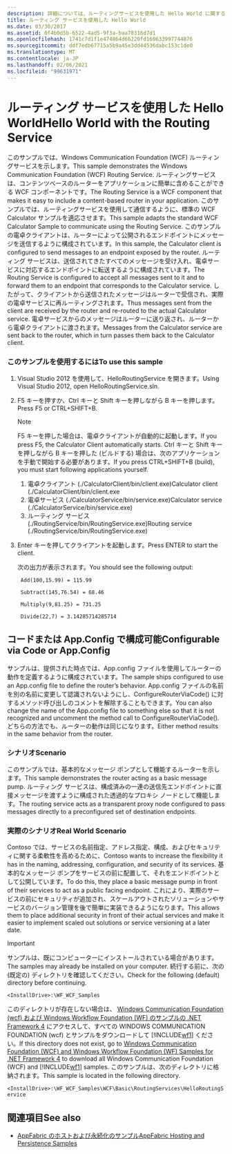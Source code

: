 ```yaml
---
description: 詳細については、ルーティングサービスを使用した Hello World に関するページを参照してください。
title: ルーティング サービスを使用した Hello World
ms.date: 03/30/2017
ms.assetid: 0f4b0d5b-6522-4ad5-9f3a-baa78316d7d1
ms.openlocfilehash: 1741c7d1f1e474864d66220fd160633997744876
ms.sourcegitcommit: ddf7edb67715a5b9a45e3dd44536dabc153c1de0
ms.translationtype: MT
ms.contentlocale: ja-JP
ms.lasthandoff: 02/06/2021
ms.locfileid: "99631971"
---
```

# <a name="hello-world-with-the-routing-service"></a><span data-ttu-id="1995c-103">ルーティング サービスを使用した Hello World</span><span class="sxs-lookup"><span data-stu-id="1995c-103">Hello World with the Routing Service</span></span>

<span data-ttu-id="1995c-104">このサンプルでは、Windows Communication Foundation (WCF) ルーティングサービスを示します。</span><span class="sxs-lookup"><span data-stu-id="1995c-104">This sample demonstrates the Windows Communication Foundation (WCF) Routing Service.</span></span> <span data-ttu-id="1995c-105">ルーティングサービスは、コンテンツベースのルーターをアプリケーションに簡単に含めることができる WCF コンポーネントです。</span><span class="sxs-lookup"><span data-stu-id="1995c-105">The Routing Service is a WCF component that makes it easy to include a content-based router in your application.</span></span> <span data-ttu-id="1995c-106">このサンプルでは、ルーティングサービスを使用して通信するように、標準の WCF Calculator サンプルを適応させます。</span><span class="sxs-lookup"><span data-stu-id="1995c-106">This sample adapts the standard WCF Calculator Sample to communicate using the Routing Service.</span></span> <span data-ttu-id="1995c-107">このサンプルの電卓クライアントは、ルーターによって公開されるエンドポイントにメッセージを送信するように構成されています。</span><span class="sxs-lookup"><span data-stu-id="1995c-107">In this sample, the Calculator client is configured to send messages to an endpoint exposed by the router.</span></span> <span data-ttu-id="1995c-108">ルーティング サービスは、送信されてきたすべてのメッセージを受け入れ、電卓サービスに対応するエンドポイントに転送するように構成されています。</span><span class="sxs-lookup"><span data-stu-id="1995c-108">The Routing Service is configured to accept all messages sent to it and to forward them to an endpoint that corresponds to the Calculator service.</span></span> <span data-ttu-id="1995c-109">したがって、クライアントから送信されたメッセージはルーターで受信され、実際の電卓サービスに再ルーティングされます。</span><span class="sxs-lookup"><span data-stu-id="1995c-109">Thus messages sent from the client are received by the router and re-routed to the actual Calculator service.</span></span> <span data-ttu-id="1995c-110">電卓サービスからのメッセージはルーターに送り返され、ルーターから電卓クライアントに渡されます。</span><span class="sxs-lookup"><span data-stu-id="1995c-110">Messages from the Calculator service are sent back to the router, which in turn passes them back to the Calculator client.</span></span>

### <a name="to-use-this-sample"></a><span data-ttu-id="1995c-111">このサンプルを使用するには</span><span class="sxs-lookup"><span data-stu-id="1995c-111">To use this sample</span></span>

1. <span data-ttu-id="1995c-112">Visual Studio 2012 を使用して、HelloRoutingService を開きます。</span><span class="sxs-lookup"><span data-stu-id="1995c-112">Using Visual Studio 2012, open HelloRoutingService.sln.</span></span>

2. <span data-ttu-id="1995c-113">F5 キーを押すか、Ctrl キーと Shift キーを押しながら B キーを押します。</span><span class="sxs-lookup"><span data-stu-id="1995c-113">Press F5 or CTRL+SHIFT+B.</span></span>

    > [!NOTE]
    > <span data-ttu-id="1995c-114">F5 キーを押した場合は、電卓クライアントが自動的に起動します。</span><span class="sxs-lookup"><span data-stu-id="1995c-114">If you press F5, the Calculator Client automatically starts.</span></span> <span data-ttu-id="1995c-115">Ctrl キーと Shift キーを押しながら B キーを押した (ビルドする) 場合は、次のアプリケーションを手動で開始する必要があります。</span><span class="sxs-lookup"><span data-stu-id="1995c-115">If you press CTRL+SHIFT+B (build), you must start following applications yourself.</span></span>
    >
    > 1. <span data-ttu-id="1995c-116">電卓クライアント (./CalculatorClient/bin/client.exe)</span><span class="sxs-lookup"><span data-stu-id="1995c-116">Calculator client (./CalculatorClient/bin/client.exe</span></span>
    > 2. <span data-ttu-id="1995c-117">電卓サービス (./CalculatorService/bin/service.exe)</span><span class="sxs-lookup"><span data-stu-id="1995c-117">Calculator service (./CalculatorService/bin/service.exe)</span></span>
    > 3. <span data-ttu-id="1995c-118">ルーティング サービス (./RoutingService/bin/RoutingService.exe)</span><span class="sxs-lookup"><span data-stu-id="1995c-118">Routing service (./RoutingService/bin/RoutingService.exe)</span></span>

3. <span data-ttu-id="1995c-119">Enter キーを押してクライアントを起動します。</span><span class="sxs-lookup"><span data-stu-id="1995c-119">Press ENTER to start the client.</span></span>

     <span data-ttu-id="1995c-120">次の出力が表示されます。</span><span class="sxs-lookup"><span data-stu-id="1995c-120">You should see the following output:</span></span>

    ```console
     Add(100,15.99) = 115.99

     Subtract(145,76.54) = 68.46

     Multiply(9,81.25) = 731.25

     Divide(22,7) = 3.14285714285714
    ```

## <a name="configurable-via-code-or-appconfig"></a><span data-ttu-id="1995c-121">コードまたは App.Config で構成可能</span><span class="sxs-lookup"><span data-stu-id="1995c-121">Configurable via Code or App.Config</span></span>

 <span data-ttu-id="1995c-122">サンプルは、提供された時点では、App.config ファイルを使用してルーターの動作を定義するように構成されています。</span><span class="sxs-lookup"><span data-stu-id="1995c-122">The sample ships configured to use an App.config file to define the router’s behavior.</span></span> <span data-ttu-id="1995c-123">App.config ファイルの名前を別の名前に変更して認識されないようにし、ConfigureRouterViaCode() に対するメソッド呼び出しのコメントを解除することもできます。</span><span class="sxs-lookup"><span data-stu-id="1995c-123">You can also change the name of the App.config file to something else so that it is not recognized and uncomment the method call to ConfigureRouterViaCode().</span></span> <span data-ttu-id="1995c-124">どちらの方法でも、ルーターの動作は同じになります。</span><span class="sxs-lookup"><span data-stu-id="1995c-124">Either method results in the same behavior from the router.</span></span>

### <a name="scenario"></a><span data-ttu-id="1995c-125">シナリオ</span><span class="sxs-lookup"><span data-stu-id="1995c-125">Scenario</span></span>

 <span data-ttu-id="1995c-126">このサンプルでは、基本的なメッセージ ポンプとして機能するルーターを示します。</span><span class="sxs-lookup"><span data-stu-id="1995c-126">This sample demonstrates the router acting as a basic message pump.</span></span> <span data-ttu-id="1995c-127">ルーティング サービスは、構成済みの一連の送信先エンドポイントに直接メッセージを渡すように構成された透過的なプロキシ ノードとして機能します。</span><span class="sxs-lookup"><span data-stu-id="1995c-127">The routing service acts as a transparent proxy node configured to pass messages directly to a preconfigured set of destination endpoints.</span></span>

### <a name="real-world-scenario"></a><span data-ttu-id="1995c-128">実際のシナリオ</span><span class="sxs-lookup"><span data-stu-id="1995c-128">Real World Scenario</span></span>

 <span data-ttu-id="1995c-129">Contoso では、サービスの名前指定、アドレス指定、構成、およびセキュリティに関する柔軟性を高めるために、</span><span class="sxs-lookup"><span data-stu-id="1995c-129">Contoso wants to increase the flexibility it has in the naming, addressing, configuration, and security of its services.</span></span> <span data-ttu-id="1995c-130">基本的なメッセージ ポンプをサービスの前に配置して、それをエンドポイントとして公開しています。</span><span class="sxs-lookup"><span data-stu-id="1995c-130">To do this, they place a basic message pump in front of their services to act as a public facing endpoint.</span></span> <span data-ttu-id="1995c-131">これにより、実際のサービスの前にセキュリティが追加され、スケールアウトされたソリューションやサービスのバージョン管理を後で簡単に実装できるようになります。</span><span class="sxs-lookup"><span data-stu-id="1995c-131">This allows them to place additional security in front of their actual services and make it easier to implement scaled out solutions or service versioning at a later date.</span></span>

> [!IMPORTANT]
> <span data-ttu-id="1995c-132">サンプルは、既にコンピューターにインストールされている場合があります。</span><span class="sxs-lookup"><span data-stu-id="1995c-132">The samples may already be installed on your computer.</span></span> <span data-ttu-id="1995c-133">続行する前に、次の (既定の) ディレクトリを確認してください。</span><span class="sxs-lookup"><span data-stu-id="1995c-133">Check for the following (default) directory before continuing.</span></span>  
>
> `<InstallDrive>:\WF_WCF_Samples`  
>
> <span data-ttu-id="1995c-134">このディレクトリが存在しない場合は、 [Windows Communication Foundation (wcf) および Windows Workflow Foundation (WF) のサンプルの .NET Framework 4](https://www.microsoft.com/download/details.aspx?id=21459) にアクセスして、すべての WINDOWS COMMUNICATION FOUNDATION (wcf) とサンプルをダウンロードして [!INCLUDE[wf1](../../../../includes/wf1-md.md)] ください。</span><span class="sxs-lookup"><span data-stu-id="1995c-134">If this directory does not exist, go to [Windows Communication Foundation (WCF) and Windows Workflow Foundation (WF) Samples for .NET Framework 4](https://www.microsoft.com/download/details.aspx?id=21459) to download all Windows Communication Foundation (WCF) and [!INCLUDE[wf1](../../../../includes/wf1-md.md)] samples.</span></span> <span data-ttu-id="1995c-135">このサンプルは、次のディレクトリに格納されます。</span><span class="sxs-lookup"><span data-stu-id="1995c-135">This sample is located in the following directory.</span></span>  
>
> `<InstallDrive>:\WF_WCF_Samples\WCF\Basic\RoutingServices\HelloRoutingService`  
  
## <a name="see-also"></a><span data-ttu-id="1995c-136">関連項目</span><span class="sxs-lookup"><span data-stu-id="1995c-136">See also</span></span>

- <span data-ttu-id="1995c-137">[AppFabric のホストおよび永続化のサンプル](/previous-versions/appfabric/ff383418(v=azure.10))</span><span class="sxs-lookup"><span data-stu-id="1995c-137">[AppFabric Hosting and Persistence Samples](/previous-versions/appfabric/ff383418(v=azure.10))</span></span>
